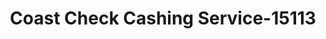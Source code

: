 ---
f_zip-code: 91362
f_state-code: CA
title: Coast Check Cashing Service-15113
f_phone: 805-494-4060
f_city-only: Thousand Oaks
f_address: 1883 East Thousand Oaks Boulevard Thousand Oaks
f_location-unique-id: '15113'
slug: coast-check-cashing-service-15113
updated-on: '2024-05-30T13:46:58.046Z'
created-on: '2024-05-30T13:36:59.803Z'
published-on: '2024-05-30T13:54:32.469Z'
f_city-state: cms/city/thousand-oaks-ca.md
f_company: cms/company/coast-check-cashing-service.md
f_state: cms/state/california.md
layout: '[payday-loan].html'
tags: payday-loan
---